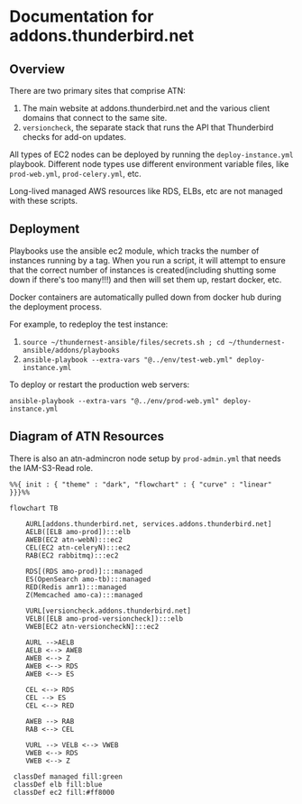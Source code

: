 # Documentation for addons.thunderbird.net

## Overview

There are two primary sites that comprise ATN:
1. The main website at addons.thunderbird.net and the various client domains that connect to the same site.
2. `versioncheck`, the separate stack that runs the API that Thunderbird checks for add-on updates.

All types of EC2 nodes can be deployed by running the `deploy-instance.yml` playbook.
Different node types use different environment variable files, like `prod-web.yml`, `prod-celery.yml`, etc.

Long-lived managed AWS resources like RDS, ELBs, etc are not managed with these scripts.

## Deployment

Playbooks use the ansible ec2 module, which tracks the number of instances running by a tag. When you run a script, it will attempt to ensure that the correct number of instances is created(including shutting some down if there's too many!!!) and then will set them up, restart docker, etc.

Docker containers are automatically pulled down from docker hub during the deployment process.

For example, to redeploy the test instance:
1. `source ~/thundernest-ansible/files/secrets.sh ; cd ~/thundernest-ansible/addons/playbooks`
2. `ansible-playbook --extra-vars "@../env/test-web.yml" deploy-instance.yml`

To deploy or restart the production web servers:

`ansible-playbook --extra-vars "@../env/prod-web.yml" deploy-instance.yml`

## Diagram of ATN Resources

There is also an atn-admincron node setup by `prod-admin.yml` that needs the IAM-S3-Read role.

```mermaid
%%{ init : { "theme" : "dark", "flowchart" : { "curve" : "linear" }}}%%

flowchart TB

    AURL[addons.thunderbird.net, services.addons.thunderbird.net]
    AELB([ELB amo-prod]):::elb
    AWEB(EC2 atn-webN):::ec2
    CEL(EC2 atn-celeryN):::ec2
    RAB(EC2 rabbitmq):::ec2

    RDS[(RDS amo-prod)]:::managed
    ES(OpenSearch amo-tb):::managed
    RED(Redis amr1):::managed
    Z(Memcached amo-ca):::managed

    VURL[versioncheck.addons.thunderbird.net]
    VELB([ELB amo-prod-versioncheck]):::elb
    VWEB[EC2 atn-versioncheckN]:::ec2

    AURL -->AELB
    AELB <--> AWEB
    AWEB <--> Z
    AWEB <--> RDS
    AWEB <--> ES

    CEL <--> RDS
    CEL --> ES
    CEL <--> RED

    AWEB --> RAB
    RAB <--> CEL

    VURL --> VELB <--> VWEB
    VWEB <--> RDS
    VWEB <--> Z

 classDef managed fill:green
 classDef elb fill:blue
 classDef ec2 fill:#ff8000
```

